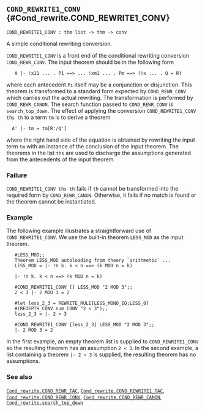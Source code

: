 ## `COND_REWRITE1_CONV` {#Cond_rewrite.COND_REWRITE1_CONV}


```
COND_REWRITE1_CONV : thm list -> thm -> conv
```



A simple conditional rewriting conversion.


`COND_REWRITE1_CONV` is a front end of the conditional rewriting
conversion `COND_REWR_CONV`. The input theorem should be in the following form
    
       A |- !x11 ... . P1 ==> ... !xm1 ... . Pm ==> (!x ... . Q = R)
    
where each antecedent `Pi` itself may be a conjunction or
disjunction.  This theorem is transformed to a standard form expected
by `COND_REWR_CONV` which carries out the actual rewriting.  The
transformation is performed by `COND_REWR_CANON`. The search function
passed to `COND_REWR_CONV` is `search_top_down`. The effect of
applying the conversion `COND_REWRITE1_CONV ths th` to a term `tm` is
to derive a theorem
    
      A' |- tm = tm[R'/Q']
    
where the right hand side of the equation is obtained by rewriting
the input term `tm` with an instance of the conclusion of the input theorem.
The theorems in the list `ths` are used to discharge the assumptions
generated from the antecedents of the input theorem.

### Failure

`COND_REWRITE1_CONV ths th`  fails if `th` cannot be transformed into the
required form by `COND_REWR_CANON`. Otherwise, it fails if no match
is found or the theorem cannot be instantiated.

### Example

The following example illustrates a straightforward use of
`COND_REWRITE1_CONV`.  We use the built-in theorem `LESS_MOD` as the
input theorem.
    
       #LESS_MOD;;
       Theorem LESS_MOD autoloading from theory `arithmetic` ...
       LESS_MOD = |- !n k. k < n ==> (k MOD n = k)
    
       |- !n k. k < n ==> (k MOD n = k)
    
       #COND_REWRITE1_CONV [] LESS_MOD "2 MOD 3";;
       2 < 3 |- 2 MOD 3 = 2
    
       #let less_2_3 = REWRITE_RULE[LESS_MONO_EQ;LESS_0]
       #(REDEPTH_CONV num_CONV "2 < 3");;
       less_2_3 = |- 2 < 3
    
       #COND_REWRITE1_CONV [less_2_3] LESS_MOD "2 MOD 3";;
       |- 2 MOD 3 = 2
    
    
In the first example, an empty theorem list is supplied to
`COND_REWRITE1_CONV` so the resulting theorem has an assumption
`2 < 3`. In the second example, a list containing a theorem `|- 2 < 3`
is supplied, the resulting theorem has no assumptions.

### See also

[`Cond_rewrite.COND_REWR_TAC`](#Cond_rewrite.COND_REWR_TAC), [`Cond_rewrite.COND_REWRITE1_TAC`](#Cond_rewrite.COND_REWRITE1_TAC), [`Cond_rewrite.COND_REWR_CONV`](#Cond_rewrite.COND_REWR_CONV), [`Cond_rewrite.COND_REWR_CANON`](#Cond_rewrite.COND_REWR_CANON), [`Cond_rewrite.search_top_down`](#Cond_rewrite.search_top_down)

